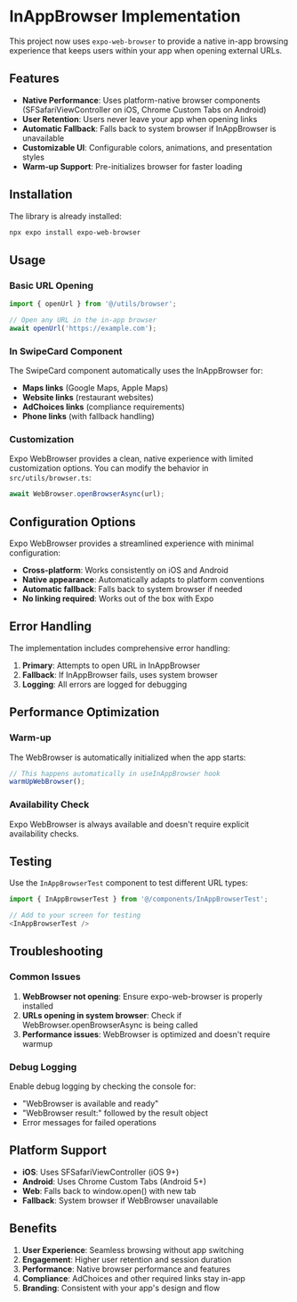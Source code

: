 # InAppBrowser Implementation

This project now uses `expo-web-browser` to provide a native in-app browsing experience that keeps users within your app when opening external URLs.

## Features

- **Native Performance**: Uses platform-native browser components (SFSafariViewController on iOS, Chrome Custom Tabs on Android)
- **User Retention**: Users never leave your app when opening links
- **Automatic Fallback**: Falls back to system browser if InAppBrowser is unavailable
- **Customizable UI**: Configurable colors, animations, and presentation styles
- **Warm-up Support**: Pre-initializes browser for faster loading

## Installation

The library is already installed:

```bash
npx expo install expo-web-browser
```

## Usage

### Basic URL Opening

```typescript
import { openUrl } from '@/utils/browser';

// Open any URL in the in-app browser
await openUrl('https://example.com');
```

### In SwipeCard Component

The SwipeCard component automatically uses the InAppBrowser for:
- **Maps links** (Google Maps, Apple Maps)
- **Website links** (restaurant websites)
- **AdChoices links** (compliance requirements)
- **Phone links** (with fallback handling)

### Customization

Expo WebBrowser provides a clean, native experience with limited customization options. You can modify the behavior in `src/utils/browser.ts`:

```typescript
await WebBrowser.openBrowserAsync(url);
```

## Configuration Options

Expo WebBrowser provides a streamlined experience with minimal configuration:

- **Cross-platform**: Works consistently on iOS and Android
- **Native appearance**: Automatically adapts to platform conventions
- **Automatic fallback**: Falls back to system browser if needed
- **No linking required**: Works out of the box with Expo

## Error Handling

The implementation includes comprehensive error handling:

1. **Primary**: Attempts to open URL in InAppBrowser
2. **Fallback**: If InAppBrowser fails, uses system browser
3. **Logging**: All errors are logged for debugging

## Performance Optimization

### Warm-up
The WebBrowser is automatically initialized when the app starts:

```typescript
// This happens automatically in useInAppBrowser hook
warmUpWebBrowser();
```

### Availability Check
Expo WebBrowser is always available and doesn't require explicit availability checks.

## Testing

Use the `InAppBrowserTest` component to test different URL types:

```typescript
import { InAppBrowserTest } from '@/components/InAppBrowserTest';

// Add to your screen for testing
<InAppBrowserTest />
```

## Troubleshooting

### Common Issues

1. **WebBrowser not opening**: Ensure expo-web-browser is properly installed
2. **URLs opening in system browser**: Check if WebBrowser.openBrowserAsync is being called
3. **Performance issues**: WebBrowser is optimized and doesn't require warmup

### Debug Logging

Enable debug logging by checking the console for:
- "WebBrowser is available and ready"
- "WebBrowser result:" followed by the result object
- Error messages for failed operations

## Platform Support

- **iOS**: Uses SFSafariViewController (iOS 9+)
- **Android**: Uses Chrome Custom Tabs (Android 5+)
- **Web**: Falls back to window.open() with new tab
- **Fallback**: System browser if WebBrowser unavailable

## Benefits

1. **User Experience**: Seamless browsing without app switching
2. **Engagement**: Higher user retention and session duration
3. **Performance**: Native browser performance and features
4. **Compliance**: AdChoices and other required links stay in-app
5. **Branding**: Consistent with your app's design and flow
